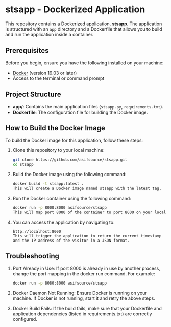 # stsapp - Dockerized Application

This repository contains a Dockerized application, **stsapp**. The application is structured with an `app` directory and a Dockerfile that allows you to build and run the application inside a container.

## Prerequisites

Before you begin, ensure you have the following installed on your machine:

- [Docker](https://www.docker.com/get-started) (version 19.03 or later)
- Access to the terminal or command prompt

## Project Structure

- **app/**: Contains the main application files (`stsapp.py`, `requirements.txt`).
- **Dockerfile**: The configuration file for building the Docker image.

## How to Build the Docker Image

To build the Docker image for this application, follow these steps:

1. Clone this repository to your local machine:

   ```bash
   git clone https://github.com/asifsource/stsapp.git
   cd stsapp
   
2. Build the Docker image using the following command:

   ```bash
   docker build -t stsapp:latest .
   This will create a Docker image named stsapp with the latest tag.

3. Run the Docker container using the following command:

   ```bash
   docker run -p 8000:8000 asifsource/stsapp
   This will map port 8000 of the container to port 8000 on your local machine.

4. You can access the application by navigating to:

   ```arduino
   http://localhost:8000
   This will trigger the application to return the current timestamp and the IP address of the visitor in a JSON format.

## Troubleshooting

1. Port Already in Use:
      If port 8000 is already in use by another process, change the port mapping in the docker run command.
      For example:
   ```bash
   docker run -p 8080:8000 asifsource/stsapp

2. Docker Daemon Not Running:
      Ensure Docker is running on your machine. If Docker is not running, start it and retry the above steps.

3. Docker Build Fails:
      If the build fails, make sure that your Dockerfile and application dependencies (listed in requirements.txt) are correctly configured.
 
